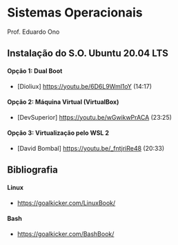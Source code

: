 # Sistemas Operacionais

Prof. Eduardo Ono


## Instalação do S.O. Ubuntu 20.04 LTS

#### Opção 1: Dual Boot
- [Dioliux] https://youtu.be/6D6L9Wml1oY (14:17)

#### Opção 2: Máquina Virtual (VirtualBox)
- [DevSuperior] https://youtu.be/wGwikwPrACA (23:25)

#### Opção 3: Virtualização pelo WSL 2
- [David Bombal] https://youtu.be/_fntjriRe48 (20:33)


## Bibliografia

#### Linux
- https://goalkicker.com/LinuxBook/

#### Bash
- https://goalkicker.com/BashBook/

